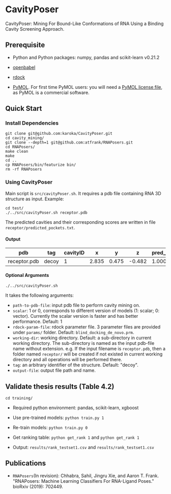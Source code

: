 
# CavityPoser
CavityPoser: Mining For Bound-Like Conformations of RNA Using a Binding Cavity Screening Approach.

## Prerequisite
* Python and Python packages: numpy, pandas and scikit-learn v0.21.2

* [openbabel](http://openbabel.org/wiki/Category:Installation)

* [rdock](http://rdock.sourceforge.net/installation/)

* [PyMOL](https://pymol.org/). For first time PyMOL users: you will need a [PyMOL license file](https://pymol.org/2/buy.html?q=buy), as PyMOL is a commercial software.

## Quick Start

### Install Dependencies
```
git clone git@github.com:karoka/CavityPoser.git
cd cavity_mining/
git clone --depth=1 git@github.com:atfrank/RNAPosers.git
cd RNAPosers/
make clean
make
cd ..
cp RNAPosers/bin/featurize bin/
rm -rf RNAPosers
```

### Using CavityPoser
Main script is `src/cavityPoser.sh`. It requires a pdb file containing RNA 3D structure as input.
Example:
```
cd test/
./../src/cavityPoser.sh receptor.pdb
```
The predicted cavities and their corresponding scores are written in file `receptor/predicted_pockets.txt`.

#### Output
| pdb          | tag   | cavityID | x     | y     | z      | pred_MLP | pred_XGB | pred_RF |
|--------------|-------|----------|-------|-------|--------|----------|----------|---------|
| receptor.pdb | decoy | 1        | 2.835 | 0.475 | -0.482 | 1.000    | 0.886    | 0.705   |

#### Optional Arguments
```
./../src/cavityPoser.sh
```
It takes the following arguments:
*  `path-to-pdb-file`: input pdb file to perform cavity mining on.
* `scalar`: 1 or 0, corresponds to different version of models (1: scalar; 0: vector). Currently the scalar version is faster and has better performance. Default: 1
* `rdock-param-file`: rdock parameter file. 3 parameter files are provided under `params/` folder. Default: `blind_docking_de_novo.prm`.
* `working-dir`: working directory. Default: a sub-directory in current working directory. The sub-directory is named as the input pdb-file name without extension. e.g. If the input filename is `receptor.pdb`, then a folder named `receptor/` will be created if not existed in current working directory and all operations will be performed there.
* `tag`: an arbitrary identifier of the structure. Default:   "decoy".
* `output-file`: output file path and name.

## Validate thesis results (Table 4.2)
```
cd training/
```
* Required python environment: pandas, scikit-learn, xgboost

* Use pre-trained models: `python train.py 1`
* Re-train models: `python train.py 0`
* Get ranking table: `python get_rank 1` and `python get_rank 1`
* Output: `results/rank_testset1.csv` and `results/rank_testset1.csv`



## Publications

* `RNAPosers`(In revision): Chhabra, Sahil, Jingru Xie, and Aaron T. Frank. "RNAPosers: Machine Learning Classifiers For RNA-Ligand Poses." bioRxiv (2019): 702449.
